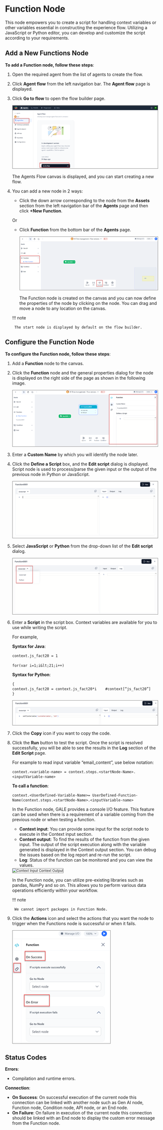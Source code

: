 # Function Node

This node empowers you to create a script for handling context variables or other variables essential in constructing the experience flow. Utilizing a JavaScript or Python editor, you can develop and customize the script according to your requirements.

## Add a New Functions Node

**To add a Function node, follow these steps**:

1. Open the required agent from the list of agents to create the flow.
2. Click **Agent flow** from the left navigation bar. The **Agent flow** page is displayed.
3. Click **Go to flow** to open the flow builder page.

    <img src="../images/go-to-flow-canvas.png" alt="Go to Flow Canvas" title="Go to Flow Canvas" style="border: 1px solid gray; zoom:80%;">

    The Agents Flow canvas is displayed, and you can start creating a new flow.
    
1. You can add a new node in 2 ways:

    * Click the down arrow corresponding to the node from the **Assets** section from the left navigation bar of the **Agents** page and then click **+New Function**.

    Or

    * Click **Function** from the bottom bar of the **Agents** page.

        <img src="../images/add-a-new-function-node.png" alt="Add a New Function Node" title="Add a New Function Node" style="border: 1px solid gray; zoom:80%;">

        The Function node is created on the canvas and you can now define the properties of the node by clicking on the node. You can drag and move a node to any location on the canvas.

    !!! note

        The start node is displayed by default on the flow builder.


## Configure the Function Node

**To configure the Function node, follow these steps**:

1. Add a **Function** node to the canvas.
2. Click the **Function** node and the general properties dialog for the node is displayed on the right side of the page as shown in the following image.

    <img src="../images/configure-the-function-node.png" alt="Configure the Function Node" title="Configure the Function Node" style="border: 1px solid gray; zoom:80%;">

1. Enter a **Custom Name** by which you will identify the node later.
2. Click the **Define a Script** box, and the **Edit script** dialog is displayed. Script node is used to process/parse the given input or the output of the previous node in Python or JavaScript.

    <img src="../images/edit-script-box.png" alt="Edit Script Box" title="Edit Script Box" style="border: 1px solid gray; zoom:80%;">

1. Select **JavaScript** or **Python** from the drop-down list of the **Edit script** dialog.

    <img src="../images/select-javascript.png" alt="Select Javascript" title="Select Javascript" style="border: 1px solid gray; zoom:80%;">

1. Enter a **Script** in the script box. Context variables are available for you to use while writing the script.

    For example, 

    **Syntax for Java**:

    ```
    context.js_fact20 = 1

    for(var i=1;i&lt;21;i++)
    ```

    **Syntax for Python**:

    ```
    {
    context.js_fact20 = context.js_fact20*i    #context[“js_fact20”]
    }
    ```

    <img src="../images/enter-a-script.png" alt="Enter a Script" title="Enter a Script" style="border: 1px solid gray; zoom:80%;">

1. Click the **Copy** icon if you want to copy the code.
2. Click the **Run** button to test the script. Once the script is resolved successfully, you will be able to see the results in the **Log** section of the **Edit Script** page.

    For example to read input variable “email_content”, use below notation:
    ~~~
    context.<variable-name> = context.steps.<startNode-Name>.<inputVariable-name>
    ~~~

    **To call a function**:

    ~~~
    context.<UserDefined-Variable-Name>= UserDefined-Function-Name(context.steps.<startNode-Name>.<inputVariable-name>
    ~~~

    In the Function node, GALE provides a console I/O feature. This feature can be used when there is a requirement of a variable coming from the previous node or when testing a function.
    * **Context input**: You can provide some input for the script node to execute in the Context input section.
    * **Context output**: To find the results of the function from the given input. The output of the script execution along with the variable generated is displayed in the Context output section. You can debug the issues based on the log report and re-run the script.
    * **Log**: Status of the function can be monitored and you can view the values.

    <img src="../images/context-input-context-output.png" alt="Context Input Context Output" title="Context Input Context Output" style="border: 1px solid gray; zoom:80%;">

    In the Function node, you can utilize pre-existing libraries such as pandas, NumPy and so on. This allows you to perform various data operations efficiently within your workflow.

    !!! note

        We cannot import packages in Function Node.

3. Click the **Actions** icon and select the actions that you want the node to trigger when the Functions node is successful or when it fails.

    <img src="../images/actions-for-function-node.png" alt="Actions for Function Node" title="Actions for Function Node" style="border: 1px solid gray; zoom:50%;">

## Status Codes

**Errors**:

* Compilation and runtime errors.

**Connection**:

* **On Success**: On successful execution of the current node this connection can be linked with another node such as Gen AI node, Function node, Condition node, API node, or an End node.
* **On Failure**: On failure in execution of the current node this connection should be linked with an End node to display the custom error message from the Function node. 

